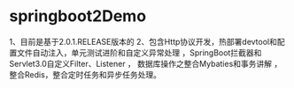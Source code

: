 # springboot2Demo
1、目前是基于2.0.1.RELEASE版本的
2、包含Http协议开发，热部署devtool和配置文件自动注入，单元测试进阶和自定义异常处理 ，SpringBoot拦截器和 Servlet3.0自定义Filter、Listener ，
数据库操作之整合Mybaties和事务讲解 ，整合Redis，整合定时任务和异步任务处理。
